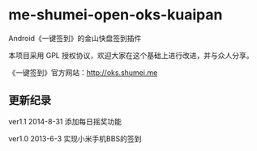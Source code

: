me-shumei-open-oks-kuaipan
==========================
Android《一键签到》的金山快盘签到插件

本项目采用 GPL 授权协议，欢迎大家在这个基础上进行改进，并与众人分享。

《一键签到》官方网站：<http://oks.shumei.me>


## 更新纪录
ver1.1 2014-8-31
添加每日摇奖功能

ver1.0 2013-6-3
实现小米手机BBS的签到